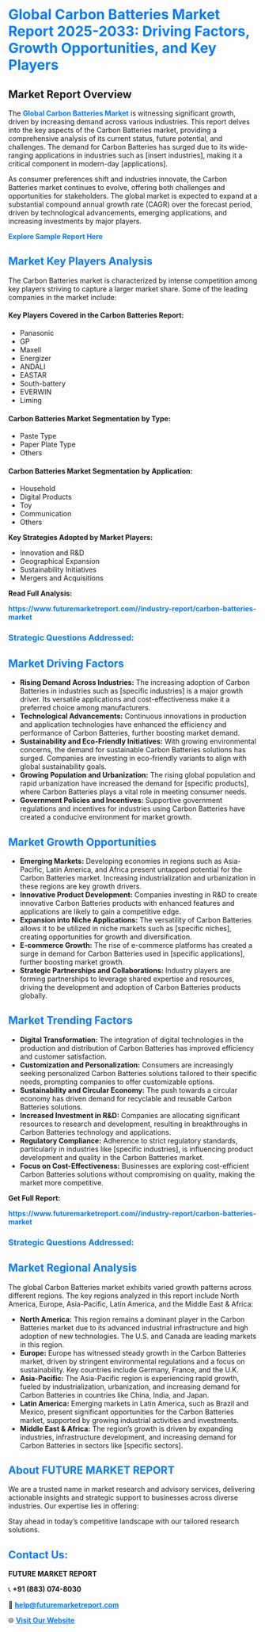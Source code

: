 <h1 style="color: #007BFF;">Global Carbon Batteries Market Report 2025-2033: Driving Factors, Growth Opportunities, and Key Players</h1>

<section id="overview">
<h2>Market Report Overview</h2>
<p>The <a href="https://www.futuremarketreport.com//industry-report/carbon-batteries-market" style="color: #007BFF; text-decoration: none;"><strong>Global Carbon Batteries Market</strong></a> is witnessing significant growth, driven by increasing demand across various industries. This report delves into the key aspects of the Carbon Batteries market, providing a comprehensive analysis of its current status, future potential, and challenges. The demand for Carbon Batteries has surged due to its wide-ranging applications in industries such as [insert industries], making it a critical component in modern-day [applications].</p>
<p>As consumer preferences shift and industries innovate, the Carbon Batteries market continues to evolve, offering both challenges and opportunities for stakeholders. The global market is expected to expand at a substantial compound annual growth rate (CAGR) over the forecast period, driven by technological advancements, emerging applications, and increasing investments by major players.</p>
</section>

<section id="overview">
<p><a href="https://www.futuremarketreport.com//request-sample/reportId=56090" style="color: #007BFF; text-decoration: none;"><strong>Explore Sample Report Here</strong></a></p>
</section>

<section id="key-players">
<h2 style="color: #007BFF;">Market Key Players Analysis</h2>
<p>The Carbon Batteries market is characterized by intense competition among key players striving to capture a larger market share. Some of the leading companies in the market include:</p>
<h4>Key Players Covered in the Carbon Batteries Report:</h4>
<ul><li>Panasonic</li><li>GP</li><li>Maxell</li><li>Energizer</li><li>ANDALI</li><li>EASTAR</li><li>South-battery</li><li>EVERWIN</li><li>Liming</li></ul>
<h4>Carbon Batteries Market Segmentation by Type:</h4>
<ul><li>Paste Type</li><li>Paper Plate Type</li><li>Others</li></ul>

<h4>Carbon Batteries Market Segmentation by Application:</h4>
<ul><li>Household</li><li>Digital Products</li><li>Toy</li><li>Communication</li><li>Others</li></ul>
<p><strong>Key Strategies Adopted by Market Players:</strong></p>
<ul>
<li>Innovation and R&D</li>
<li>Geographical Expansion</li>
<li>Sustainability Initiatives</li>
<li>Mergers and Acquisitions</li>
</ul>
</section>

<section>
<p><strong>Read Full Analysis: </strong></p><a href="https://www.futuremarketreport.com//industry-report/carbon-batteries-market" style="color: #007BFF; text-decoration: none;"><strong>https://www.futuremarketreport.com//industry-report/carbon-batteries-market</strong></a>
<h3 style="color: #007BFF;">Strategic Questions Addressed:</h3>
</section>

<section id="driving-factors">
<h2 style="color: #007BFF;">Market Driving Factors</h2>
<ul>
<li><strong>Rising Demand Across Industries:</strong> The increasing adoption of Carbon Batteries in industries such as [specific industries] is a major growth driver. Its versatile applications and cost-effectiveness make it a preferred choice among manufacturers.</li>
<li><strong>Technological Advancements:</strong> Continuous innovations in production and application technologies have enhanced the efficiency and performance of Carbon Batteries, further boosting market demand.</li>
<li><strong>Sustainability and Eco-Friendly Initiatives:</strong> With growing environmental concerns, the demand for sustainable Carbon Batteries solutions has surged. Companies are investing in eco-friendly variants to align with global sustainability goals.</li>
<li><strong>Growing Population and Urbanization:</strong> The rising global population and rapid urbanization have increased the demand for [specific products], where Carbon Batteries plays a vital role in meeting consumer needs.</li>
<li><strong>Government Policies and Incentives:</strong> Supportive government regulations and incentives for industries using Carbon Batteries have created a conducive environment for market growth.</li>
</ul>
</section>

<section id="growth-opportunities">
<h2 style="color: #007BFF;">Market Growth Opportunities</h2>
<ul>
<li><strong>Emerging Markets:</strong> Developing economies in regions such as Asia-Pacific, Latin America, and Africa present untapped potential for the Carbon Batteries market. Increasing industrialization and urbanization in these regions are key growth drivers.</li>
<li><strong>Innovative Product Development:</strong> Companies investing in R&D to create innovative Carbon Batteries products with enhanced features and applications are likely to gain a competitive edge.</li>
<li><strong>Expansion into Niche Applications:</strong> The versatility of Carbon Batteries allows it to be utilized in niche markets such as [specific niches], creating opportunities for growth and diversification.</li>
<li><strong>E-commerce Growth:</strong> The rise of e-commerce platforms has created a surge in demand for Carbon Batteries used in [specific applications], further boosting market growth.</li>
<li><strong>Strategic Partnerships and Collaborations:</strong> Industry players are forming partnerships to leverage shared expertise and resources, driving the development and adoption of Carbon Batteries products globally.</li>
</ul>
</section>

<section id="trending-factors">
<h2 style="color: #007BFF;">Market Trending Factors</h2>
<ul>
<li><strong>Digital Transformation:</strong> The integration of digital technologies in the production and distribution of Carbon Batteries has improved efficiency and customer satisfaction.</li>
<li><strong>Customization and Personalization:</strong> Consumers are increasingly seeking personalized Carbon Batteries solutions tailored to their specific needs, prompting companies to offer customizable options.</li>
<li><strong>Sustainability and Circular Economy:</strong> The push towards a circular economy has driven demand for recyclable and reusable Carbon Batteries solutions.</li>
<li><strong>Increased Investment in R&D:</strong> Companies are allocating significant resources to research and development, resulting in breakthroughs in Carbon Batteries technology and applications.</li>
<li><strong>Regulatory Compliance:</strong> Adherence to strict regulatory standards, particularly in industries like [specific industries], is influencing product development and quality in the Carbon Batteries market.</li>
<li><strong>Focus on Cost-Effectiveness:</strong> Businesses are exploring cost-efficient Carbon Batteries solutions without compromising on quality, making the market more competitive.</li>
</ul>
</section>

<section>
<p><strong>Get Full Report: </strong></p><a href="https://www.futuremarketreport.com//industry-report/carbon-batteries-market" style="color: #007BFF; text-decoration: none;"><strong>https://www.futuremarketreport.com//industry-report/carbon-batteries-market</strong></a>
<h3 style="color: #007BFF;">Strategic Questions Addressed:</h3>
</section>


<section id="regional-analysis">
<h2 style="color: #007BFF;">Market Regional Analysis</h2>
<p>The global Carbon Batteries market exhibits varied growth patterns across different regions. The key regions analyzed in this report include North America, Europe, Asia-Pacific, Latin America, and the Middle East & Africa:</p>
<ul>
<li><strong>North America:</strong> This region remains a dominant player in the Carbon Batteries market due to its advanced industrial infrastructure and high adoption of new technologies. The U.S. and Canada are leading markets in this region.</li>
<li><strong>Europe:</strong> Europe has witnessed steady growth in the Carbon Batteries market, driven by stringent environmental regulations and a focus on sustainability. Key countries include Germany, France, and the U.K.</li>
<li><strong>Asia-Pacific:</strong> The Asia-Pacific region is experiencing rapid growth, fueled by industrialization, urbanization, and increasing demand for Carbon Batteries in countries like China, India, and Japan.</li>
<li><strong>Latin America:</strong> Emerging markets in Latin America, such as Brazil and Mexico, present significant opportunities for the Carbon Batteries market, supported by growing industrial activities and investments.</li>
<li><strong>Middle East & Africa:</strong> The region’s growth is driven by expanding industries, infrastructure development, and increasing demand for Carbon Batteries in sectors like [specific sectors].</li>
</ul>
</section>

<footer>
<h2 style="color: #007BFF;">About FUTURE MARKET REPORT</h2>
<p>We are a trusted name in market research and advisory services, delivering actionable insights and strategic support to businesses across diverse industries. Our expertise lies in offering:</p>

<p>Stay ahead in today’s competitive landscape with our tailored research solutions.</p>

<h2 style="color: #007BFF;">Contact Us:</h2>
<p><strong>FUTURE MARKET REPORT</strong></p>
<p>📞 <strong>+91 (883) 074-8030</strong></p>
<p>📧 <strong><a href="mailto:help@futuremarketreport.com" style="color: #007BFF;">help@futuremarketreport.com</a></strong></p>
<p>🌐 <strong><a href="https://www.futuremarketreport.com/" style="color: #007BFF;">Visit Our Website</a></strong></p>
</footer>